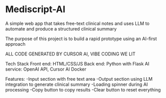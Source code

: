 # Mediscript-AI
A simple web app that takes free-text clinical notes and uses LLM to automate and produce a structured clinical summary

The purpose of this project is to build a rapid prototype using an AI-first approach

ALL CODE GENERATED BY CURSOR AI, VIBE CODING WE LIT

Tech Stack
Front end: HTML/CSS/JS
Back end: Python with Flask
AI service: OpenAI API, Cursor AI
Docker

Features:
  -Input section with free text area
  -Output section using LLM integration to generate clinical summary
  -Loading spinner during AI processing
  -Copy button to copy results
  -Clear button to reset everything

